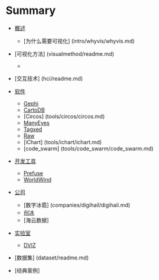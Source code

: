 # Summary

* [概述](intro/readme.md)
	* [为什么需要可视化] (intro/whyvis/whyvis.md)
* [可视化方法] (visualmethod/readme.md)
	* [](visualmethod/howtochoose1/readme.md)
* [交互技术] (hci/readme.md)

* [软件](tools/readme.md)
	* [Gephi](tools/gephi/gephi.md)
	* [CartoDB](tools/cartodb/cartodb.md)
	* [Circos] (tools/circos/circos.md)
	* [ManyEyes](tools/manyeyes/manyeyes.md)
	* [Tagxed](tools/tagxed/tagxed.md)
	* [Raw](tools/raw/raw.md)
	* [iChart] (tools/ichart/ichart.md)
	* [code_swarm] (tools/code_swarm/code_swarm.md)
* [开发工具](toolkits/readme.md)
	* [Prefuse](toolkits/prefuse/prefuse.md)
	* [WorldWind](toolkits/worldwind/worldwind.md)
* [公司](companies/readme.md)
	* [数字冰雹] (companies/digihail/digihail.md)
	* [创冰](companies/champdas/champdas.md)
	* [海云数据]
* [实验室](lab/readme.md)
	* [DVIZ](lab/dviz/dviz.md)
* [数据集] (dataset/readme.md)
* [经典案例]


